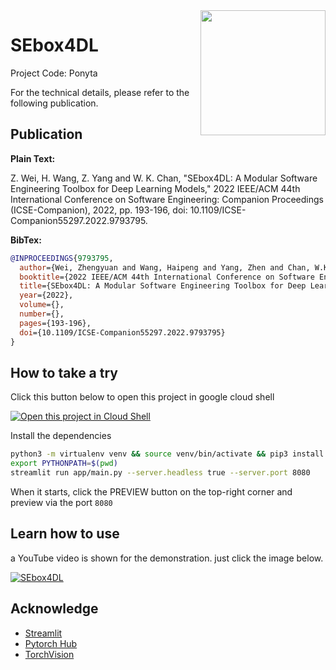 <img align="right" height="200" src="https://s1.52poke.wiki/wiki/thumb/3/3b/077Ponyta.png/300px-077Ponyta.png">

# SEbox4DL

Project Code: Ponyta

For the technical details, please refer to the following publication.

## Publication

**Plain Text:**

Z. Wei, H. Wang, Z. Yang and W. K. Chan, "SEbox4DL: A Modular Software Engineering Toolbox for Deep Learning Models," 2022 IEEE/ACM 44th International Conference on Software Engineering: Companion Proceedings (ICSE-Companion), 2022, pp. 193-196, doi: 10.1109/ICSE-Companion55297.2022.9793795.

**BibTex:**

```bibtex
@INPROCEEDINGS{9793795,
  author={Wei, Zhengyuan and Wang, Haipeng and Yang, Zhen and Chan, W.K.},
  booktitle={2022 IEEE/ACM 44th International Conference on Software Engineering: Companion Proceedings (ICSE-Companion)}, 
  title={SEbox4DL: A Modular Software Engineering Toolbox for Deep Learning Models}, 
  year={2022},
  volume={},
  number={},
  pages={193-196},
  doi={10.1109/ICSE-Companion55297.2022.9793795}
}
```

## How to take a try

Click this button below to open this project in google cloud shell

[![Open this project in Cloud
Shell](http://gstatic.com/cloudssh/images/open-btn.png)](https://console.cloud.google.com/cloudshell/open?git_repo=https://github.com/Wsine/SEbox4DL&page=editor&open_in_editor=README.md)

Install the dependencies

```bash
python3 -m virtualenv venv && source venv/bin/activate && pip3 install -r requirements.txt
export PYTHONPATH=$(pwd)
streamlit run app/main.py --server.headless true --server.port 8080
```

When it starts, click the PREVIEW button on the top-right corner and preview via the port `8080`

## Learn how to use

a YouTube video is shown for the demonstration. just click the image below.

[![SEbox4DL](https://user-images.githubusercontent.com/8842278/181018903-56be1deb-8b5b-4845-b3f9-19bd5f611ea3.png)](https://www.youtube.com/watch?v=EYeFFi4lswc)

## Acknowledge

- [Streamlit](https://streamlit.io/)
- [Pytorch Hub](https://pytorch.org/hub/)
- [TorchVision](https://pytorch.org/vision/stable/index.html)

